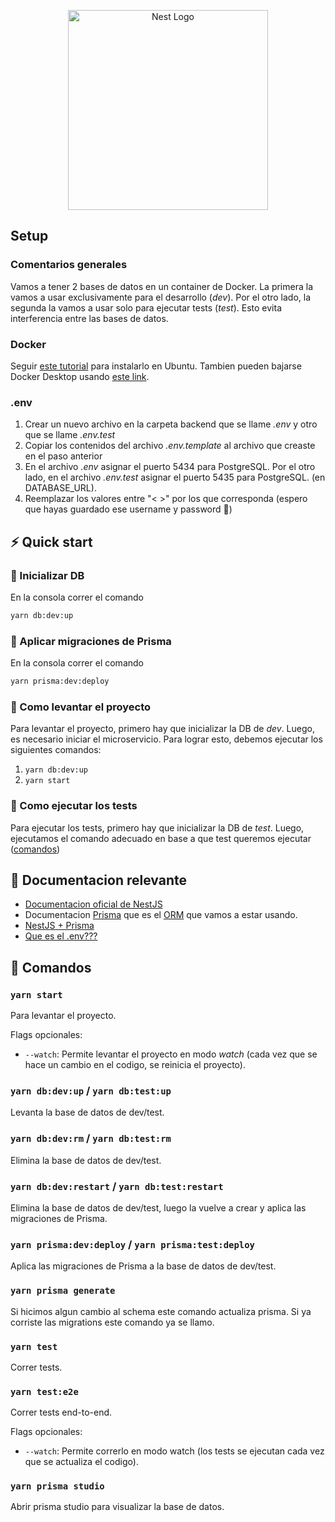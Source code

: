 <p align="center">
  <a href="http://nestjs.com/" target="blank"><img src="https://nestjs.com/img/logo_text.svg" width="320" alt="Nest Logo" /></a>
</p>

## Setup

### Comentarios generales
Vamos a tener 2 bases de datos en un container de Docker. La primera la vamos a usar exclusivamente para el desarrollo (_dev_). Por el otro lado, la segunda la vamos a usar solo para ejecutar tests (_test_). Esto evita interferencia entre las bases de datos.

### Docker

Seguir [este tutorial](https://www.digitalocean.com/community/tutorials/how-to-install-and-use-docker-on-ubuntu-20-04) para instalarlo en Ubuntu. Tambien pueden bajarse Docker Desktop usando [este link](https://www.docker.com/).

### .env

1. Crear un nuevo archivo en la carpeta backend que se llame _.env_ y otro que se llame _.env.test_
2. Copiar los contenidos del archivo _.env.template_ al archivo que creaste en el paso anterior
3. En el archivo _.env_ asignar el puerto 5434 para PostgreSQL. Por el otro lado, en el archivo _.env.test_ asignar el puerto 5435 para PostgreSQL. (en DATABASE_URL).
4. Reemplazar los valores entre "< >" por los que corresponda (espero que hayas guardado ese username y password 👀)


## ⚡ Quick start

### 🔌 Inicializar DB 

En la consola correr el comando

```bash
yarn db:dev:up
```

### 🔄 Aplicar migraciones de Prisma 

En la consola correr el comando

```bash
yarn prisma:dev:deploy
```

### 🚀 Como levantar el proyecto 

Para levantar el proyecto, primero hay que inicializar la DB de _dev_. Luego, es necesario iniciar el microservicio. Para lograr esto, debemos ejecutar los siguientes comandos:
1. `yarn db:dev:up`
2. `yarn start`

### 🧪 Como ejecutar los tests 
Para ejecutar los tests, primero hay que inicializar la DB de _test_. Luego, ejecutamos el comando adecuado en base a que test queremos ejecutar ([comandos](#comandos))

## 📄 Documentacion relevante 

- [Documentacion oficial de NestJS](https://docs.nestjs.com/)
- Documentacion [Prisma](https://www.prisma.io/docs/) que es el [ORM](https://docs.google.com/document/d/1YLmp9vMnSzKg2emt3Bx564Tf1CLalShPc98Z8nCoi7s) que vamos a estar usando.
- [NestJS + Prisma](https://docs.nestjs.com/recipes/prisma)
- [Que es el .env???](https://github.com/motdotla/dotenv#readme)

## 📄 Comandos 

### `yarn start`

Para levantar el proyecto. 

Flags opcionales:
- `--watch`: Permite levantar el proyecto en modo _watch_ (cada vez que se hace un cambio en el codigo, se reinicia el proyecto).

### `yarn db:dev:up` / `yarn db:test:up`

Levanta la base de datos de dev/test.

### `yarn db:dev:rm` / `yarn db:test:rm`

Elimina la base de datos de dev/test.

### `yarn db:dev:restart` / `yarn db:test:restart`

Elimina la base de datos de dev/test, luego la vuelve a crear y aplica las migraciones de Prisma.

### `yarn prisma:dev:deploy` / `yarn prisma:test:deploy`

Aplica las migraciones de Prisma a la base de datos de dev/test.

### `yarn prisma generate`

Si hicimos algun cambio al schema este comando actualiza prisma. Si ya corriste las migrations este comando ya se llamo.

### `yarn test`

Correr tests.

### `yarn test:e2e`

Correr tests end-to-end. 

Flags opcionales: 
- `--watch`: Permite correrlo en modo watch (los tests se ejecutan cada vez que se actualiza el codigo).

### `yarn prisma studio`

Abrir prisma studio para visualizar la base de datos.